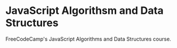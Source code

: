 # JavaScript Algorithsm and Data Structures
FreeCodeCamp's JavaScript Algorithms and Data Structures course.
